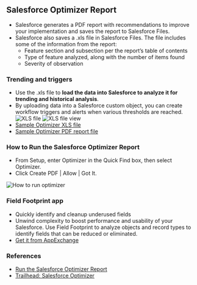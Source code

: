 ## Salesforce Optimizer Report

- Salesforce generates a PDF report with recommendations to improve your implementation and saves the report to Salesforce Files.
- Salesforce also saves a .xls file in Salesforce Files. The file includes some of the information from the report:
    - Feature section and subsection per the report’s table of contents
    - Type of feature analyzed, along with the number of items found
    - Severity of observation

### Trending and triggers
- Use the .xls file to **load the data into Salesforce to analyze it for trending and historical analysis**. 
- By uploading data into a Salesforce custom object, you can create workflow triggers and alerts when various thresholds are reached.
![XLS file](img/opt-2.png)
![XLS file view](img/opt-3.png)
- [Sample Optimizer XLS file](img/SalesforceOptimizerReport_V2.7_10-01-2019_02-15-53-1.xls)
- [Sample Optimizer PDF report file](img/SalesforceOptimizerReport_V2.7_10-01-2019_02-15-53.pdf)


### How to Run the Salesforce Optimizer Report

- From Setup, enter Optimizer in the Quick Find box, then select Optimizer.
- Click Create PDF | Allow | Got It.

![How to run optimizer](img/opt-1.png)


### Field Footprint app
- Quickly identify and cleanup underused fields
- Unwind complexity to boost performance and usability of your Salesforce. Use Field Footprint to analyze objects and record types to identify fields that can be reduced or eliminated.
- [Get it from AppExchange](https://appexchange.salesforce.com/listingDetail?listingId=a0N3A00000EShrRUAT)

### References

- [Run the Salesforce Optimizer Report](https://help.salesforce.com/articleView?id=optimizer_kick_off.htm&type=5&sfdcIFrameOrigin=null)
- [Trailhead: Salesforce Optimizer ](https://trailhead.salesforce.com/en/content/learn/modules/salesforce-optimizer)

